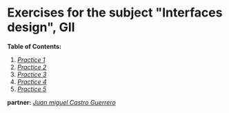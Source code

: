# Exercises for the subject "Interfaces design", GII 


**Table of Contents:**

1. *[Practice 1](P1)*
2. *[Practice 2](P2)*
3. *[Practice 3](P3)*
4. *[Practice 4](P4)*
5. *[Practice 5](P5)*


**partner:** *[Juan miguel Castro Guerrero](https://github.com/JuanmiCG)*

